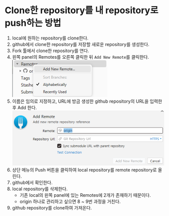 # Clone한 repository를 내 repository로 push하는 방법

1. local에 원하는 repository를 clone한다.
2. github에서 clone한 repository를 저장할 새로운 repository를 생성한다.
3. Fork 툴에서 clone한 repository를 연다.
4. 왼쪽 panel의 Remotes를 오른쪽 클릭한 뒤 `Add New Remote`를 클릭한다.
   ![alt text](Images/Add_New_Remote.png)
5. 이름은 임의로 지정하고, URL에 방금 생성한 github repository의 URL을 입력한 후 Add 한다.
   ![alt text](Images/Add_Remote_Window.png)
6. 상단 메뉴의 Push 버튼을 클릭하여 local repository를 remote repository로 올린다.
7. github에서 확인한다.
8. local repository를 삭제한다.
   - 기존 local의 왼쪽 panel에 있는 Remotes에 2개가 존재하기 때문이다.
   - origin 하나로 관리하고 싶으면 8 ~ 9번 과정을 거친다.
9.  github repository를 clone하여 가져온다.